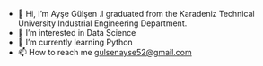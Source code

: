 - 👋 Hi, I’m Ayşe Gülşen .I graduated from the Karadeniz Technical University Industrial Engineering Department.
- 👀 I’m interested in Data Science
- 🌱 I’m currently learning Python
- 📫 How to reach me gulsenayse52@gmail.com
